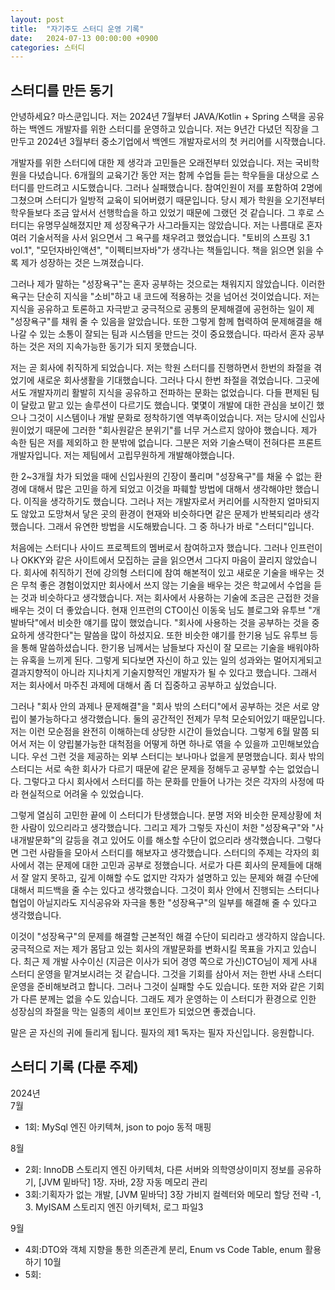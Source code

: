 ```yaml
---
layout: post
title:  "자기주도 스터디 운영 기록"
date:   2024-07-13 00:00:00 +0900
categories: 스터디
---
```

## 스터디를 만든 동기 

 안녕하세요? 마스쿤입니다. 저는 2024년 7월부터 JAVA/Kotlin + Spring 스택을 공유하는 백엔드 개발자를 위한 스터디를 운영하고 있습니다. 저는 9년간 다녔던 직장을 그만두고 2024년 3월부터 중소기업에서 백엔드 개발자로서의 첫 커리어를 시작했습니다.  

  개발자를 위한 스터디에 대한 제 생각과 고민들은 오래전부터 있었습니다. 저는 국비학원을 다녔습니다. 6개월의 교육기간 동안 저는 함께 수업들 듣는 학우들을 대상으로 스터디를 만드려고 시도했습니다. 그러나 실패했습니다. 참여인원이 저를 포함하여 2명에 그쳤으며 스터디가 일방적 교육이 되어버렸기 때문입니다. 당시 제가 학원을 오기전부터 학우들보다 조금 앞서서 선행학습을 하고 있었기 때문에 그랬던 것 같습니다. 그 후로 스터디는 유명무실해졌지만 제 성장욕구가 사그라들지는 않았습니다. 저는 나름대로 혼자 여러 기술서적을 사서 읽으면서 그 욕구를 채우려고 했었습니다. "토비의 스프링 3.1 vol.1", "모던자바인액션", "이펙티브자바"가 생각나는 책들입니다. 책을 읽으면 읽을 수록 제가 성장하는 것은 느껴졌습니다.  

  그러나 제가 말하는 "성장욕구"는 혼자 공부하는 것으로는 채워지지 않았습니다. 이러한 욕구는 단순히 지식을 "소비"하고 내 코드에 적용하는 것을 넘어선 것이었습니다. 저는 지식을 공유하고 토론하고 자극받고 궁극적으로 공통의 문제해결에 공헌하는 일이 제 "성장욕구"를 채워 줄 수 있음을 알았습니다. 또한 그렇게 함께 협력하여 문제해결을 해나갈 수 있는 소통이 잘되는 팀과 시스템을 만드는 것이 중요했습니다. 따라서 혼자 공부하는 것은 저의 지속가능한 동기가 되지 못했습니다.  
  
 저는 곧 회사에 취직하게 되었습니다. 저는 학원 스터디를 진행하면서 한번의 좌절을 겪었기에 새로운 회사생활을 기대했습니다. 그러나 다시 한번 좌절을 겪었습니다. 그곳에서도 개발자끼리 활발히 지식을 공유하고 전파하는 문화는 없었습니다. 다들 편제된 팀이 달랐고 맡고 있는 솔루션이 다르기도 했습니다. 몇몇이 개발에 대한 관심을 보이긴 했으나 그것이 시스템이나 개발 문화로 정착하기엔 역부족이었습니다. 저는 당시에 신입사원이었기 때문에 그러한 "회사원같은 분위기"를 너무 거스르지 않아야 했습니다. 제가 속한 팀은 저를 제외하고 한 분밖에 없습니다. 그분은 저와 기술스택이 전혀다른 프론트 개발자입니다. 저는 제팀에서 고립무원하게 개발해야했습니다. 
 
 한 2~3개월 차가 되었을 때에 신입사원의 긴장이 풀리며 "성장욕구"를 채울 수 없는 환경에 대해서 많은 고민을 하게 되었고 이것을 파훼할 방법에 대해서 생각해야만 했습니다. 이직을 생각하기도 했습니다. 그러나 저는 개발자로서 커리어를 시작한지 얼마되지도 않았고 도망쳐서 닿은 곳의 환경이 현재와 비슷하다면 같은 문제가 반복되리라 생각했습니다. 그래서 유연한 방법을 시도해봤습니다. 그 중 하나가 바로 "스터디"입니다.
 
 처음에는 스터디나 사이드 프로젝트의 멤버로서 참여하고자 했습니다. 그러나 인프런이나 OKKY와 같은 사이트에서 모집하는 글을 읽으면서 그다지 마음이 끌리지 않았습니다. 회사에 취직하기 전에 강의형 스터디에 참여 해본적이 있고 새로운 기술을 배우는 것은 무척 좋은 경험이었지만 회사에서 쓰지 않는 기술을 배우는 것은 학교에서 수업을 듣는 것과 비슷하다고 생각했습니다. 저는 회사에서 사용하는 기술에 조금은 근접한 것을 배우는 것이 더 좋았습니다. 현재 인프런의 CTO이신 이동욱 님도 블로그와 유투브 "개발바닥"에서 비슷한 얘기를 많이 했었습니다. "회사에 사용하는 것을 공부하는 것을 중요하게 생각한다"는 말씀을 많이 하셨지요. 또한 비슷한 얘기를 한기용 님도 유투브 등을 통해 말씀하셨습니다. 한기용 님께서는 남들보다 자신이 잘 모르는 기술을 배워야하는 유혹을 느끼게 된다. 그렇게 되다보면 자신이 하고 있는 일의 성과와는 멀어지게되고 결과지향적이 아니라 지나치게 기술지향적인 개발자가 될 수 있다고 했습니다. 그래서 저는 회사에서 마주친 과제에 대해서 좀 더 집중하고 공부하고 싶었습니다. 
 
 그러나 "회사 안의 과제나 문제해결"을 "회사 밖의 스터디"에서 공부하는 것은 서로 양립이 불가능하다고 생각했습니다. 둘의 공간적인 전제가 무척 모순되어있기 때문입니다. 저는 이런 모순점을 완전히 이해하는데 상당한 시간이 들었습니다. 그렇게 6월 말쯤 되어서 저는 이 양립불가능한 대척점을 어떻게 하면 하나로 엮을 수 있을까 고민해보았습니다. 우선 그런 것을 제공하는 외부 스터디는 보나마나 없을게 분명했습니다. 회사 밖의 스터디는 서로 속한 회사가 다르기 때문에 같은 문제을 정해두고 공부할 수는 없었습니다. 그렇다고 다시 회사에서 스터디를 하는 문화를 만들어 나가는 것은 각자의 사정에 따라 현실적으로 어려울 수 있었습니다.
 
 그렇게 열심히 고민한 끝에 이 스터디가 탄생했습니다. 분명 저와 비슷한 문제상황에 처한 사람이 있으리라고 생각했습니다. 그리고 제가 그렇듯 자신이 처한 "성장욕구"와 "사내개발문화"의 갈등을 겪고 있어도 이를 해소할 수단이 없으리라 생각했습니다. 그렇다면 그런 사람들을 모아서 스터디를 해보자고 생각했습니다. 스터디의 주제는 각자의 회사에서 겪는 문제에 대한 고민과 공부로 정했습니다. 서로가 다른 회사의 문제들에 대해서 잘 알지 못하고, 깊게 이해할 수도 없지만 각자가 설명하고 있는 문제와 해결 수단에 대해서 피드백을 줄 수는 있다고 생각했습니다. 그것이 회사 안에서 진행되는 스터디나 협업이 아닐지라도 지식공유와 자극을 통한 "성장욕구"의 일부를 해결해 줄 수 있다고 생각했습니다.
 
 이것이 "성장욕구"의 문제를 해결할 근본적인 해결 수단이 되리라고 생각하지 않습니다. 궁극적으로 저는 제가 몸담고 있는 회사의 개발문화를 변화시킬 목표을 가지고 있습니다. 최근 제 개발 사수이신 (지금은 이사가 되어 경영 쪽으로 가신)CTO님이 제게 사내 스터디 운영을 맡겨보시려는 것 같습니다. 그것을 기회를 삼아서 저는 한번 사내 스터디 운영을 준비해보려고 합니다. 그러나 그것이 실패할 수도 있습니다. 또한 저와 같은 기회가 다른 분께는 없을 수도 있습니다. 그래도 제가 운영하는 이 스터디가 환경으로 인한 성장심의 좌절을 막는 일종의 세이브 포인트가 되었으면 좋겠습니다. 
 
 말은 곧 자신의 귀에 들리게 됩니다. 필자의 제1 독자는 필자 자신입니다. 응원합니다.
 
## 스터디 기록 (다룬 주제)

2024년  
7월  
- 1회: MySql 엔진 아키텍쳐, json to pojo 동적 매핑  

8월  
- 2회: InnoDB 스토리지 엔진 아키텍처, 다른 서버와 의학영상이미지 정보를 공유하기, [JVM 밑바닥] 1장. 자바, 2장 자동 메모리 관리
- 3회:기획자가 없는 개발, [JVM 밑바닥] 3장 가비지 컬렉터와 메모리 할당 전략 -1, 3. MyISAM 스토리지 엔진 아키텍처, 로그 파일3  

9월  
- 4회:DTO와 객체 지향을 통한 의존관계 분리, Enum vs Code Table, enum 활용하기
10월
- 5회: